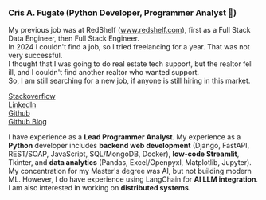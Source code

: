 ### Cris A. Fugate (Python Developer, Programmer Analyst 🐍)

My previous job was at RedShelf (www.redshelf.com), first as a Full Stack Data Engineer, then Full Stack Engineer.<br>
In 2024 I couldn't find a job, so I tried freelancing for a year. That was not very successful.<br>
I thought that I was going to do real estate tech support, but the realtor fell ill, and I couldn't find another realtor who wanted support.<br> 
So, I am still searching for a new job, if anyone is still hiring in this market.
<!--
[Job Search Faq](https://gist.github.com/crisafugate/e7e1c6e54396c01b6d2d13206ca18dd5)
-->

[Stackoverflow](https://stackoverflow.com/users/6496590/cris-fugate)  
[LinkedIn](https://www.linkedin.com/in/crisafugate)  
[Github](https://github.com/crisafugate)  
[Github Blog](https://gist.github.com/crisafugate/deb321206fedb043b8907ab70b8a5f17)

I have experience as a <b>Lead Programmer Analyst</b>. My experience as a <b>Python</b> developer includes <b>backend web development</b> (Django, FastAPI, REST/SOAP, JavaScript, SQL/MongoDB, Docker), <b>low-code Streamlit</b>, Tkinter, and <b>data analytics</b> (Pandas, Excel/Openpyxl, Matplotlib, Jupyter). My concentration for my Master's degree was AI, but not building modern ML. However, I do have experience using LangChain for <b>AI LLM integration</b>. I am also interested in working on <b>distributed systems</b>.
<!--
**crisafugate/crisafugate** is a ✨ _special_ ✨ repository because its `README.md` (this file) appears on your GitHub profile.

Here are some ideas to get you started:

- 🔭 I’m currently working on ...
- 🌱 I’m currently learning ...
- 👯 I’m looking to collaborate on ...
- 🤔 I’m looking for help with ...
- 💬 Ask me about ...
- 📫 How to reach me: ...
- 😄 Pronouns: ...
- ⚡ Fun fact: ...
-->
